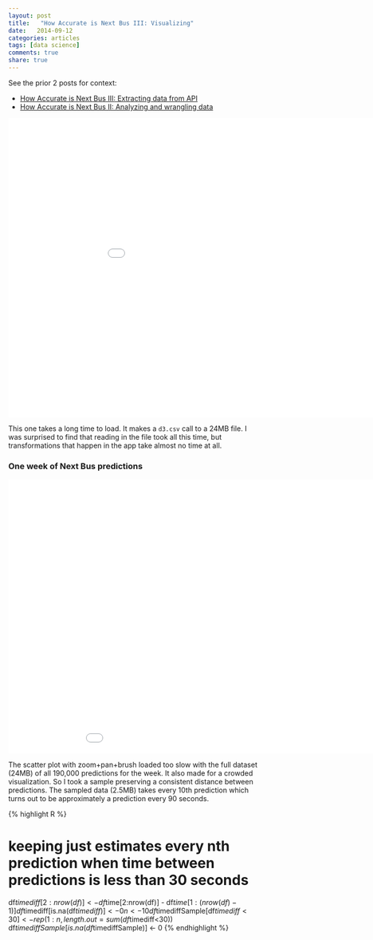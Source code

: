 ```yaml
---
layout: post
title:   "How Accurate is Next Bus III: Visualizing"
date:   2014-09-12
categories: articles
tags: [data science]
comments: true
share: true
---
```



See the prior 2 posts for context:  

* [How Accurate is Next Bus III: Extracting data from API](../nextbus1_api)
* [How Accurate is Next Bus II: Analyzing and wrangling data](../nextbus2_analyze)


<iframe style="border: 0px;" src="/../assets/html/d3nextbus.html" width="1000" height="600"></iframe>

This one takes a long time to load.  It makes a `d3.csv` call to a 24MB file.  I was surprised to find that reading in the file took 
all this time, but transformations that happen in the app take almost no time at all.



### One week of Next Bus predictions
<iframe style="border: 0px;" src="/simpleblog/assets/html/busScatter.html" width="1000" height="550"></iframe>



The scatter plot with zoom+pan+brush loaded too slow with the full dataset (24MB) of all 190,000 predictions for the week.
It also made for a crowded visualization.  So I took a sample preserving a consistent distance between predictions.  The sampled data (2.5MB) takes every 10th prediction which turns out to be approximately a prediction every 90 seconds.

{% highlight R %}
# keeping just estimates every nth prediction when time between predictions is less than 30 seconds
df$timediff[2:nrow(df)] <- df$time[2:nrow(df)] - df$time[1:(nrow(df)-1)]
df$timediff[is.na(df$timediff)] <- 0
n <- 10
df$timediffSample[df$timediff<30] <- rep(1:n, length.out=sum(df$timediff<30))
df$timediffSample[is.na(df$timediffSample)] <- 0
{% endhighlight %}
